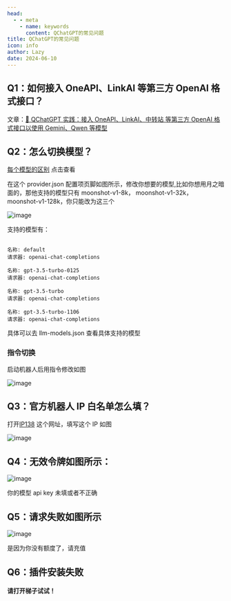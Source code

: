 ```yaml
---
head:
  - - meta
    - name: keywords
      content: QChatGPT的常见问题
title: QChatGPT的常见问题
icon: info
author: Lazy
date: 2024-06-10
---
```


## Q1：如何接入 OneAPI、LinkAI 等第三方 OpenAI 格式接口？

文章：[📖 QChatGPT 实践：接入 OneAPI、LinkAI、中转站 等第三方 OpenAI 格式接口以使用 Gemini、Qwen 等模型](https://rockchin.top/?p=295)

## Q2：怎么切换模型？

[每个模型的区别](https://thelazy.cn/2024/06/27/AIGC/) 点击查看

在这个 provider.json 配置项页脚如图所示，修改你想要的模型,比如你想用月之暗面的，那他支持的模型只有 moonshot-v1-8k， moonshot-v1-32k， moonshot-v1-128k，你只能改为这三个

![image](/assets/image/error_q2_1.png)

支持的模型有：

```[bot] 模型列表:

名称: default
请求器: openai-chat-completions

名称: gpt-3.5-turbo-0125
请求器: openai-chat-completions

名称: gpt-3.5-turbo
请求器: openai-chat-completions

名称: gpt-3.5-turbo-1106
请求器: openai-chat-completions

```

具体可以去 llm-models.json 查看具体支持的模型

### 指令切换

启动机器人后用指令修改如图

![image](/assets/image/error_q2_2.png)

## Q3：官方机器人 IP 白名单怎么填？

打开[IP138](https://ip38.com/) 这个网址，填写这个 IP 如图

![image](/assets/image/error_q4.png)

## Q4：无效令牌如图所示：

![image](/assets/image/error_q4.png)

你的模型 api key 未填或者不正确

## Q5：请求失败如图所示

![image](/assets/image/error_q5.png)

是因为你没有额度了，请充值

## Q6：插件安装失败

#### 请打开梯子试试！
